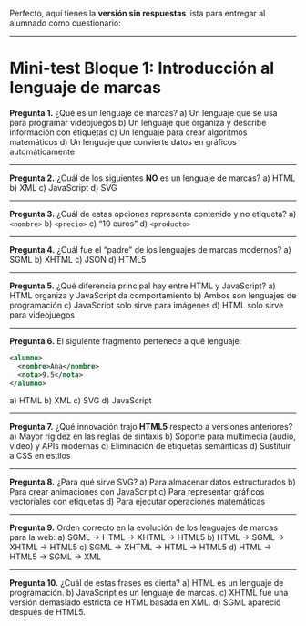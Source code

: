 Perfecto, aquí tienes la **versión sin respuestas** lista para entregar al alumnado como cuestionario:

---

# **Mini-test Bloque 1: Introducción al lenguaje de marcas**

**Pregunta 1.**
¿Qué es un lenguaje de marcas?
a) Un lenguaje que se usa para programar videojuegos
b) Un lenguaje que organiza y describe información con etiquetas
c) Un lenguaje para crear algoritmos matemáticos
d) Un lenguaje que convierte datos en gráficos automáticamente

---

**Pregunta 2.**
¿Cuál de los siguientes **NO** es un lenguaje de marcas?
a) HTML
b) XML
c) JavaScript
d) SVG

---

**Pregunta 3.**
¿Cuál de estas opciones representa contenido y no etiqueta?
a) `<nombre>`
b) `<precio>`
c) “10 euros”
d) `<producto>`

---

**Pregunta 4.**
¿Cuál fue el “padre” de los lenguajes de marcas modernos?
a) SGML
b) XHTML
c) JSON
d) HTML5

---

**Pregunta 5.**
¿Qué diferencia principal hay entre HTML y JavaScript?
a) HTML organiza y JavaScript da comportamiento
b) Ambos son lenguajes de programación
c) JavaScript solo sirve para imágenes
d) HTML solo sirve para videojuegos

---

**Pregunta 6.**
El siguiente fragmento pertenece a qué lenguaje:

```xml
<alumno>
  <nombre>Ana</nombre>
  <nota>9.5</nota>
</alumno>
```

a) HTML
b) XML
c) SVG
d) JavaScript

---

**Pregunta 7.**
¿Qué innovación trajo **HTML5** respecto a versiones anteriores?
a) Mayor rigidez en las reglas de sintaxis
b) Soporte para multimedia (audio, vídeo) y APIs modernas
c) Eliminación de etiquetas semánticas
d) Sustituir a CSS en estilos

---

**Pregunta 8.**
¿Para qué sirve SVG?
a) Para almacenar datos estructurados
b) Para crear animaciones con JavaScript
c) Para representar gráficos vectoriales con etiquetas
d) Para ejecutar operaciones matemáticas

---

**Pregunta 9.**
Orden correcto en la evolución de los lenguajes de marcas para la web:
a) SGML → HTML → XHTML → HTML5
b) HTML → SGML → XHTML → HTML5
c) SGML → XHTML → HTML → HTML5
d) HTML → HTML5 → SGML → XML

---

**Pregunta 10.**
¿Cuál de estas frases es cierta?
a) HTML es un lenguaje de programación.
b) JavaScript es un lenguaje de marcas.
c) XHTML fue una versión demasiado estricta de HTML basada en XML.
d) SGML apareció después de HTML5.


